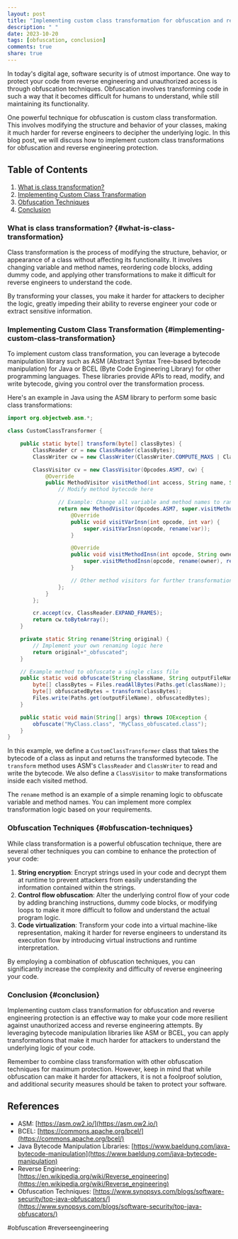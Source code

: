 ```yaml
---
layout: post
title: "Implementing custom class transformation for obfuscation and reverse engineering protection"
description: " "
date: 2023-10-20
tags: [obfuscation, conclusion]
comments: true
share: true
---
```


In today's digital age, software security is of utmost importance. One way to protect your code from reverse engineering and unauthorized access is through obfuscation techniques. Obfuscation involves transforming code in such a way that it becomes difficult for humans to understand, while still maintaining its functionality.

One powerful technique for obfuscation is custom class transformation. This involves modifying the structure and behavior of your classes, making it much harder for reverse engineers to decipher the underlying logic. In this blog post, we will discuss how to implement custom class transformations for obfuscation and reverse engineering protection.

## Table of Contents
1. [What is class transformation?](#what-is-class-transformation)
2. [Implementing Custom Class Transformation](#implementing-custom-class-transformation)
3. [Obfuscation Techniques](#obfuscation-techniques)
4. [Conclusion](#conclusion)

### What is class transformation? {#what-is-class-transformation}

Class transformation is the process of modifying the structure, behavior, or appearance of a class without affecting its functionality. It involves changing variable and method names, reordering code blocks, adding dummy code, and applying other transformations to make it difficult for reverse engineers to understand the code.

By transforming your classes, you make it harder for attackers to decipher the logic, greatly impeding their ability to reverse engineer your code or extract sensitive information.

### Implementing Custom Class Transformation {#implementing-custom-class-transformation}

To implement custom class transformation, you can leverage a bytecode manipulation library such as ASM (Abstract Syntax Tree-based bytecode manipulation) for Java or BCEL (Byte Code Engineering Library) for other programming languages. These libraries provide APIs to read, modify, and write bytecode, giving you control over the transformation process.

Here's an example in Java using the ASM library to perform some basic class transformations:

```java
import org.objectweb.asm.*;

class CustomClassTransformer {

    public static byte[] transform(byte[] classBytes) {
        ClassReader cr = new ClassReader(classBytes);
        ClassWriter cw = new ClassWriter(ClassWriter.COMPUTE_MAXS | ClassWriter.COMPUTE_FRAMES);

        ClassVisitor cv = new ClassVisitor(Opcodes.ASM7, cw) {
            @Override
            public MethodVisitor visitMethod(int access, String name, String desc, String signature, String[] exceptions) {
                // Modify method bytecode here

                // Example: Change all variable and method names to random strings
                return new MethodVisitor(Opcodes.ASM7, super.visitMethod(access, rename(name), rename(desc), signature, exceptions)) {
                    @Override
                    public void visitVarInsn(int opcode, int var) {
                        super.visitVarInsn(opcode, rename(var));
                    }

                    @Override
                    public void visitMethodInsn(int opcode, String owner, String name, String desc, boolean isInterface) {
                        super.visitMethodInsn(opcode, rename(owner), rename(name), rename(desc), isInterface);
                    }

                    // Other method visitors for further transformations
                };
            }
        };

        cr.accept(cv, ClassReader.EXPAND_FRAMES);
        return cw.toByteArray();
    }

    private static String rename(String original) {
        // Implement your own renaming logic here
        return original+"_obfuscated";
    }

    // Example method to obfuscate a single class file
    public static void obfuscate(String className, String outputFileName) throws IOException {
        byte[] classBytes = Files.readAllBytes(Paths.get(className));
        byte[] obfuscatedBytes = transform(classBytes);
        Files.write(Paths.get(outputFileName), obfuscatedBytes);
    }

    public static void main(String[] args) throws IOException {
        obfuscate("MyClass.class", "MyClass_obfuscated.class");
    }
}
```

In this example, we define a `CustomClassTransformer` class that takes the bytecode of a class as input and returns the transformed bytecode. The `transform` method uses ASM's `ClassReader` and `ClassWriter` to read and write the bytecode. We also define a `ClassVisitor` to make transformations inside each visited method.

The `rename` method is an example of a simple renaming logic to obfuscate variable and method names. You can implement more complex transformation logic based on your requirements.

### Obfuscation Techniques {#obfuscation-techniques}

While class transformation is a powerful obfuscation technique, there are several other techniques you can combine to enhance the protection of your code:

1. **String encryption**: Encrypt strings used in your code and decrypt them at runtime to prevent attackers from easily understanding the information contained within the strings.
2. **Control flow obfuscation**: Alter the underlying control flow of your code by adding branching instructions, dummy code blocks, or modifying loops to make it more difficult to follow and understand the actual program logic.
3. **Code virtualization**: Transform your code into a virtual machine-like representation, making it harder for reverse engineers to understand its execution flow by introducing virtual instructions and runtime interpretation.

By employing a combination of obfuscation techniques, you can significantly increase the complexity and difficulty of reverse engineering your code.

### Conclusion {#conclusion}

Implementing custom class transformation for obfuscation and reverse engineering protection is an effective way to make your code more resilient against unauthorized access and reverse engineering attempts. By leveraging bytecode manipulation libraries like ASM or BCEL, you can apply transformations that make it much harder for attackers to understand the underlying logic of your code.

Remember to combine class transformation with other obfuscation techniques for maximum protection. However, keep in mind that while obfuscation can make it harder for attackers, it is not a foolproof solution, and additional security measures should be taken to protect your software.

## References
- ASM: [https://asm.ow2.io/](https://asm.ow2.io/)
- BCEL: [https://commons.apache.org/bcel/](https://commons.apache.org/bcel/)
- Java Bytecode Manipulation Libraries: [https://www.baeldung.com/java-bytecode-manipulation](https://www.baeldung.com/java-bytecode-manipulation) 
- Reverse Engineering: [https://en.wikipedia.org/wiki/Reverse_engineering](https://en.wikipedia.org/wiki/Reverse_engineering)
- Obfuscation Techniques: [https://www.synopsys.com/blogs/software-security/top-java-obfuscators/](https://www.synopsys.com/blogs/software-security/top-java-obfuscators/)

#obfuscation #reverseengineering